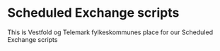 # Scheduled Exchange scripts

This is Vestfold og Telemark fylkeskommunes place for our Scheduled Exchange scripts
